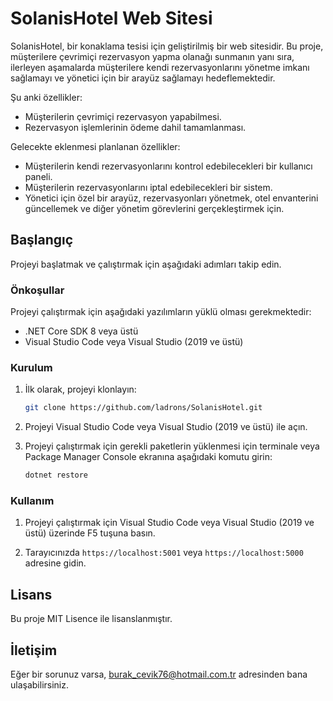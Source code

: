 # SolanisHotel Web Sitesi

SolanisHotel, bir konaklama tesisi için geliştirilmiş bir web sitesidir. Bu proje, müşterilere çevrimiçi rezervasyon yapma olanağı sunmanın yanı sıra, ilerleyen aşamalarda müşterilere kendi rezervasyonlarını yönetme imkanı sağlamayı ve yönetici için bir arayüz sağlamayı hedeflemektedir.

Şu anki özellikler:
- Müşterilerin çevrimiçi rezervasyon yapabilmesi.
- Rezervasyon işlemlerinin ödeme dahil tamamlanması.

Gelecekte eklenmesi planlanan özellikler:
- Müşterilerin kendi rezervasyonlarını kontrol edebilecekleri bir kullanıcı paneli.
- Müşterilerin rezervasyonlarını iptal edebilecekleri bir sistem.
- Yönetici için özel bir arayüz, rezervasyonları yönetmek, otel envanterini güncellemek ve diğer yönetim görevlerini gerçekleştirmek için.

## Başlangıç

Projeyi başlatmak ve çalıştırmak için aşağıdaki adımları takip edin.

### Önkoşullar

Projeyi çalıştırmak için aşağıdaki yazılımların yüklü olması gerekmektedir:

- .NET Core SDK 8 veya üstü
- Visual Studio Code veya Visual Studio (2019 ve üstü)

### Kurulum

1. İlk olarak, projeyi klonlayın:

    ```sh
    git clone https://github.com/ladrons/SolanisHotel.git
    ```

2. Projeyi Visual Studio Code veya Visual Studio (2019 ve üstü) ile açın.

3. Projeyi çalıştırmak için gerekli paketlerin yüklenmesi için terminale veya Package Manager Console ekranına aşağıdaki komutu girin:

    ```sh
    dotnet restore
    ```

### Kullanım

1. Projeyi çalıştırmak için Visual Studio Code veya Visual Studio (2019 ve üstü) üzerinde F5 tuşuna basın.

2. Tarayıcınızda `https://localhost:5001` veya `https://localhost:5000` adresine gidin.

## Lisans

Bu proje MIT Lisence ile lisanslanmıştır.

## İletişim

Eğer bir sorunuz varsa, burak_cevik76@hotmail.com.tr adresinden bana ulaşabilirsiniz.


